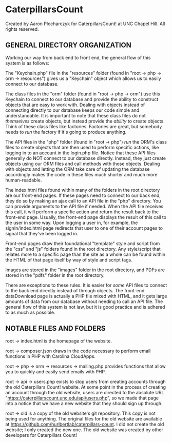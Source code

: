 # CaterpillarsCount #
Created by Aaron Plocharczyk for CaterpillarsCount! at UNC Chapel Hill.
All rights reserved.


## GENERAL DIRECTORY ORGANIZATION ##
Working our way from back end to front end, the general flow of this system is as follows:

The "Keychain.php" file in the "resources" folder (found in "root -> php -> orm -> resources") gives us a "Keychain" object which allows us to easily connect to our database.

The class files in the "orm" folder (found in "root -> php -> orm") use this Keychain to connect to our database and provide the ability to construct objects that are easy to work with. Dealing with objects instead of connecting directly to our database keeps our code simple and understandable. It is important to note that these class files do not *themselves* create objects, but instead provide the *ability* to create objects. Think of these class files like factories. Factories are great, but somebody needs to *run* the factory if it's going to produce anything.

The API files in the "php" folder (found in "root -> php") *run* the ORM's class files to create objects that are then used to perform specific actions, like logging in to an account in the login.php file. Notice that these API files generally do NOT connect to our database directly. Instead, they just create objects using our ORM files and call methods with those objects. Dealing with objects and letting the ORM take care of updating the database accordingly makes the code in these files much shorter and much more human-readable.

The index.html files found within many of the folders in the root directory are our front-end pages. If these pages need to connect to our back end, they do so by making an ajax call to an API file in the "php" directory. You can provide arguments to the API file if needed. When the API file receives this call, it will perform a specific action and return the result back to the front-end page. Usually, the front-end page displays the result of this call to the user in some way. Upon logging a user in, for example, the signIn/index.html page redirects that user to one of their account pages to signal that they've been logged in.

Front-end pages draw their foundational "template" style and script from the "css" and "js" folders found in the root directory. Any style/script that relates more to a specific page than the site as a whole can be found within the HTML of that page itself by way of style and script tags.

Images are stored in the "images" folder in the root directory, and PDFs are stored in the "pdfs" folder in the root directory.

There are exceptions to these rules. It is easier for *some* API files to connect to the back end directly instead of through objects. The front-end dataDownload page is actually a PHP file mixed with HTML, and it gets large amounts of data from our database without needing to call an API file. The general flow of this system is not law, but it is good practice and is adhered to as much as possible.


## NOTABLE FILES AND FOLDERS ##
root -> index.html is the homepage of the website.

root -> composer.json draws in the code necessary to perform email functions in PHP with Carolina CloudApps.

root -> php -> orm -> resources -> mailing.php provides functions that allow you to quickly and easily send emails with PHP.

root -> api -> users.php exists to stop users from creating accounts through the *old* Caterpillars Count! website. At some point in the process of creating an account through the old website, users are directed to the absolute URL "https://caterpillarscount.unc.edu/api/users.php", so we made that page into a notice that we have a new website that they should sign up through.

root -> old is a copy of the old website's git repository. This copy is not being used for anything. The original files for the old website are available at https://github.com/hurlbertlab/caterpillars-count. I did not create the old website; I only created the new one. The old website was created by other developers for Caterpillars Count!
